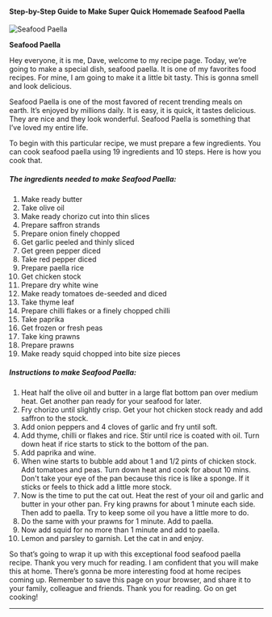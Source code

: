             

#### Step-by-Step Guide to Make Super Quick Homemade Seafood Paella

![Seafood Paella](https://img-global.cpcdn.com/recipes/26279698/751x532cq70/seafood-paella-recipe-main-photo.jpg)

**Seafood Paella**

Hey everyone, it is me, Dave, welcome to my recipe page. Today, we’re going to make a special dish, seafood paella. It is one of my favorites food recipes. For mine, I am going to make it a little bit tasty. This is gonna smell and look delicious.

Seafood Paella is one of the most favored of recent trending meals on earth. It’s enjoyed by millions daily. It is easy, it is quick, it tastes delicious. They are nice and they look wonderful. Seafood Paella is something that I’ve loved my entire life.

To begin with this particular recipe, we must prepare a few ingredients. You can cook seafood paella using 19 ingredients and 10 steps. Here is how you cook that.

##### The ingredients needed to make Seafood Paella:

1.  Make ready butter
2.  Take olive oil
3.  Make ready chorizo cut into thin slices
4.  Prepare saffron strands
5.  Prepare onion finely chopped
6.  Get garlic peeled and thinly sliced
7.  Get green pepper diced
8.  Take red pepper diced
9.  Prepare paella rice
10.  Get chicken stock
11.  Prepare dry white wine
12.  Make ready tomatoes de-seeded and diced
13.  Take thyme leaf
14.  Prepare chilli flakes or a finely chopped chilli
15.  Take paprika
16.  Get frozen or fresh peas
17.  Take king prawns
18.  Prepare prawns
19.  Make ready squid chopped into bite size pieces

##### Instructions to make Seafood Paella:

1.  Heat half the olive oil and butter in a large flat bottom pan over medium heat. Get another pan ready for your seafood for later.
2.  Fry chorizo until slightly crisp. Get your hot chicken stock ready and add saffron to the stock.
3.  Add onion peppers and 4 cloves of garlic and fry until soft.
4.  Add thyme, chilli or flakes and rice. Stir until rice is coated with oil. Turn down heat if rice starts to stick to the bottom of the pan.
5.  Add paprika and wine.
6.  When wine starts to bubble add about 1 and 1/2 pints of chicken stock. Add tomatoes and peas. Turn down heat and cook for about 10 mins. Don't take your eye of the pan because this rice is like a sponge. If it sticks or feels to thick add a little more stock.
7.  Now is the time to put the cat out. Heat the rest of your oil and garlic and butter in your other pan. Fry king prawns for about 1 minute each side. Then add to paella. Try to keep some oil you have a little more to do.
8.  Do the same with your prawns for 1 minute. Add to paella.
9.  Now add squid for no more than 1 minute and add to paella.
10.  Lemon and parsley to garnish. Let the cat in and enjoy.

So that’s going to wrap it up with this exceptional food seafood paella recipe. Thank you very much for reading. I am confident that you will make this at home. There’s gonna be more interesting food at home recipes coming up. Remember to save this page on your browser, and share it to your family, colleague and friends. Thank you for reading. Go on get cooking!

* * *